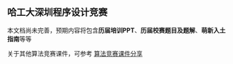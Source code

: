 ## 哈工大深圳程序设计竞赛

本文档尚未完善，预期内容将包含**历届培训PPT**、**历届校赛题目及题解**、**萌新入土指南**等等

关于其他算法竞赛课件，可参考 [算法竞赛课件分享](https://github.com/hzwer/shareOI)

